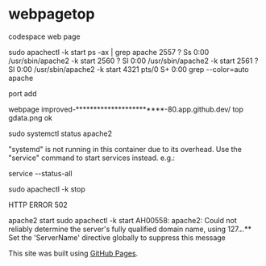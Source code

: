 # webpagetop
codespace web page

sudo apachectl -k start
ps -ax | grep apache
   2557 ?        Ss     0:00 /usr/sbin/apache2 -k start
   2560 ?        Sl     0:00 /usr/sbin/apache2 -k start
   2561 ?        Sl     0:00 /usr/sbin/apache2 -k start
   4321 pts/0    S+     0:00 grep --color=auto apache
   

port add

webpage improved-************************-80.app.github.dev/
top gdata.png
ok


sudo systemctl status apache2

"systemd" is not running in this container due to its overhead.
Use the "service" command to start services instead. e.g.: 

service --status-all


sudo apachectl -k stop

HTTP ERROR 502

apache2 start
sudo apachectl -k start
AH00558: apache2: Could not reliably determine the server's fully qualified domain name, using 127.****.***.*** Set the 'ServerName' directive globally to suppress this message

This site was built using [GitHub Pages](https://pages.github.com/).




